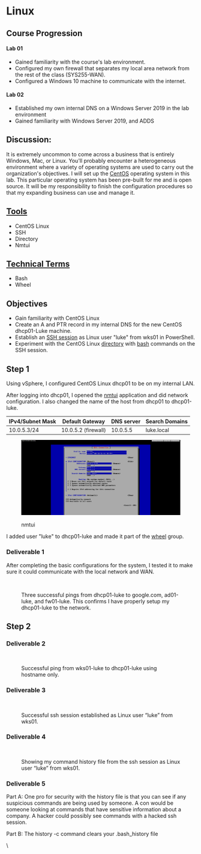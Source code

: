 # Linux

## Course Progression

#### Lab 01

* Gained familiarity with the course's lab environment.&#x20;
* Configured my own firewall that separates my local area network from the rest of the class (SYS255-WAN).&#x20;
* Configured a Windows 10 machine to communicate with the internet.&#x20;

#### Lab 02&#x20;

* Established my own internal DNS on a Windows Server 2019 in the lab environment&#x20;
* Gained familiarity with Windows Server 2019, and ADDS&#x20;

## Discussion:&#x20;

It is extremely uncommon to come across a business that is entirely Windows, Mac, or Linux. You'll probably encounter a heterogeneous environment where a variety of operating systems are used to carry out the organization's objectives. I will set up the [CentOS](../tools.md#centos-linux) operating system in this lab. This particular operating system has been pre-built for me and is open source. It will be my responsibility to finish the configuration procedures so that my expanding business can use and manage it. &#x20;

## [Tools](../tools.md)&#x20;

* CentOS Linux&#x20;
* SSH&#x20;
* Directory
* Nmtui

## [Technical Terms](../technical-terms.md)&#x20;

* Bash
* Wheel

## Objectives&#x20;

* Gain familiarity with CentOS Linux&#x20;
* Create an A and PTR record in my internal DNS for the new CentOS dhcp01-Luke machine.&#x20;
* Establish an [SSH session](../tools.md#ssh) as Linux user "luke" from wks01 in PowerShell.
* Experiment with the CentOS Linux [directory](../tools.md#directory) with [bash](../technical-terms.md#bash) commands on the SSH session.

## Step 1&#x20;

Using vSphere, I configured CentOS Linux dhcp01 to be on my internal LAN. &#x20;

After logging into dhcp01, I opened the [nmtui](../tools.md#nmtui) application and did network configuration. I also changed the name of the host from dhcp01 to dhcp01-luke.

| IPv4/Subnet Mask | Default Gateway     | DNS server | Search Domains |
| ---------------- | ------------------- | ---------- | -------------- |
| 10.0.5.3/24      | 10.0.5.2 (firewall) | 10.0.5.5   | luke.local     |

<figure><img src="../../.gitbook/assets/image (4).png" alt=""><figcaption><p>nmtui</p></figcaption></figure>

I added user "luke" to dhcp01-luke and made it part of the [wheel](../technical-terms.md#wheel) group.&#x20;

### Deliverable 1

After completing the basic configurations for the system, I tested it to make sure it could communicate with the local network and WAN.&#x20;

<figure><img src="https://lh5.googleusercontent.com/mCvDnXsnKK3_-oRsKKA6a7uNhmJasHzEqCv-sKkacO_oq5it4Jr_hWTmHj6FejnD0zF8HH3A_fLtWbnWpxjh1l96SfyRpHzgb4dXJljKdvjuWmo3sVwgjjIEnfg0BDfyNnIqdesKO7LrNRS_f-4w9o4" alt=""><figcaption><p>Three successful pings from dhcp01-luke to google.com, ad01-luke, and fw01-luke. This confirms I have properly setup my dhcp01-luke to the network.</p></figcaption></figure>

## Step 2



### Deliverable 2

<figure><img src="https://lh6.googleusercontent.com/iauQMTBo0zZSJM5kKxP5UTiinDL_SJOliF_W4mvz6qLQjoE5_D7fzHE60SmveK2cNebKBOG3-gxvqMsFf7iVfewKYoPyMupJg3FJruGUeh1c4KOovJZf_mmyDq0Bg_dsz5uDQH3jvxrSaghZ71nbJEI" alt=""><figcaption><p>Successful ping from wks01-luke to dhcp01-luke using hostname only.</p></figcaption></figure>

### Deliverable 3

<figure><img src="https://lh5.googleusercontent.com/qBWcRsMHSnxyC-2imlWxpeAd65XVfOJigGkE3djpqrjNNn-FEBtDD7LpfVm0dmZ9L29xix8JmsVjuqHk-LSf7sRGiHMkbjckVtUzGbHHXqx7h7MyIX7xvlYMoPweoJ06inQGE-S3Ue9UYKFsIZhQ4rs" alt=""><figcaption><p>Successful ssh session established as Linux user “luke” from wks01.</p></figcaption></figure>

### Deliverable 4

<figure><img src="https://lh6.googleusercontent.com/7_vMyJKzdLJO-BoY8QC0bfkG1a998rj8ocIP7hmUJxWn9iI3p2ad7q7EGgU1yvSq6SWU83QcC2YmDJKWd6ysXPAa_o1jfuHSSDdhXk4t3TD2xdSQtAB4TIi1fQwYHaoUtTo8-Mo-HAVABoHhxhaixcQ" alt=""><figcaption><p>Showing my command history file from the ssh session as Linux user “luke” from wks01.</p></figcaption></figure>

### Deliverable 5

Part A: One pro for security with the history file is that you can see if any suspicious commands are being used by someone. A con would be someone looking at commands that have sensitive information about a company. A hacker could possibly see commands with a hacked ssh session.

Part B: The history -c command clears your .bash\_history file

\
